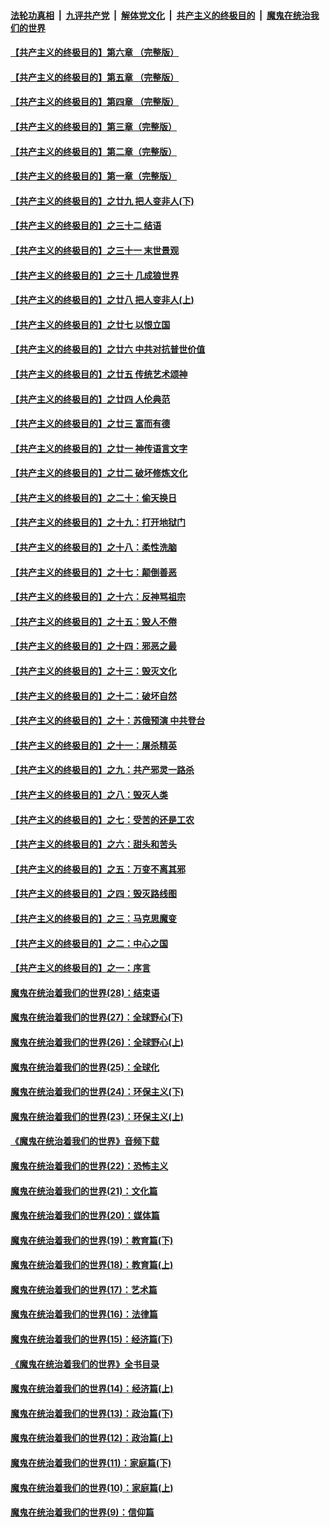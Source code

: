 

####  [法轮功真相](../../../../basic/blob/master/README.md?t=07081831) &nbsp;|&nbsp; [九评共产党](../../../../9ping.md/blob/master/README.md?t=07081831) &nbsp;|&nbsp; [解体党文化](../../../../jtdwh.md/blob/master/README.md?t=07081831)  &nbsp;|&nbsp; [共产主义的终极目的](../../../../gczydzjmd.md/blob/master/README.md?t=07081831) &nbsp;|&nbsp; [魔鬼在统治我们的世界](../../../../mgztzwmdsj.md/blob/master/README.md?t=07081831) 

#### [【共产主义的终极目的】第六章 （完整版）](../pages/nsc422/n11428913.md?t=07081831) 

#### [【共产主义的终极目的】第五章 （完整版）](../pages/nsc422/n11428912.md?t=07081831) 

#### [【共产主义的终极目的】第四章 （完整版）](../pages/nsc422/n11428907.md?t=07081831) 

#### [【共产主义的终极目的】第三章（完整版）](../pages/nsc422/n11428848.md?t=07081831) 

#### [【共产主义的终极目的】第二章（完整版）](../pages/nsc422/n11428831.md?t=07081831) 

#### [【共产主义的终极目的】第一章（完整版）](../pages/nsc422/n11417651.md?t=07081831) 

#### [【共产主义的终极目的】之廿九 把人变非人(下)](../pages/nsc422/n11344140.md?t=07081831) 

#### [【共产主义的终极目的】之三十二 结语](../pages/nsc422/n11360535.md?t=07081831) 

#### [【共产主义的终极目的】之三十一 末世景观](../pages/nsc422/n11351129.md?t=07081831) 

#### [【共产主义的终极目的】之三十 几成狼世界](../pages/nsc422/n11348280.md?t=07081831) 

#### [【共产主义的终极目的】之廿八 把人变非人(上)](../pages/nsc422/n11340492.md?t=07081831) 

#### [【共产主义的终极目的】之廿七 以恨立国](../pages/nsc422/n11336944.md?t=07081831) 

#### [【共产主义的终极目的】之廿六 中共对抗普世价值](../pages/nsc422/n11324785.md?t=07081831) 

#### [【共产主义的终极目的】之廿五 传统艺术颂神](../pages/nsc422/n11296396.md?t=07081831) 

#### [【共产主义的终极目的】之廿四 人伦典范](../pages/nsc422/n11296397.md?t=07081831) 

#### [【共产主义的终极目的】之廿三 富而有德](../pages/nsc422/n11283598.md?t=07081831) 

#### [【共产主义的终极目的】之廿一 神传语言文字](../pages/nsc422/n11263265.md?t=07081831) 

#### [【共产主义的终极目的】之廿二 破坏修炼文化](../pages/nsc422/n11245728.md?t=07081831) 

#### [【共产主义的终极目的】之二十：偷天换日](../pages/nsc422/n11238846.md?t=07081831) 

#### [【共产主义的终极目的】之十九：打开地狱门](../pages/nsc422/n11206376.md?t=07081831) 

#### [【共产主义的终极目的】之十八：柔性洗脑](../pages/nsc422/n11199994.md?t=07081831) 

#### [【共产主义的终极目的】之十七：颠倒善恶](../pages/nsc422/n11179782.md?t=07081831) 

#### [【共产主义的终极目的】之十六：反神骂祖宗](../pages/nsc422/n11166798.md?t=07081831) 

#### [【共产主义的终极目的】之十五：毁人不倦](../pages/nsc422/n11166792.md?t=07081831) 

#### [【共产主义的终极目的】之十四：邪恶之最](../pages/nsc422/n11150249.md?t=07081831) 

#### [【共产主义的终极目的】之十三：毁灭文化](../pages/nsc422/n11135227.md?t=07081831) 

#### [【共产主义的终极目的】之十二：破坏自然](../pages/nsc422/n11135214.md?t=07081831) 

#### [【共产主义的终极目的】之十：苏俄预演 中共登台](../pages/nsc422/n11118424.md?t=07081831) 

#### [【共产主义的终极目的】之十一：屠杀精英](../pages/nsc422/n11118442.md?t=07081831) 

#### [【共产主义的终极目的】之九：共产邪灵一路杀](../pages/nsc422/n11114139.md?t=07081831) 

#### [【共产主义的终极目的】之八：毁灭人类](../pages/nsc422/n11108503.md?t=07081831) 

#### [【共产主义的终极目的】之七：受苦的还是工农](../pages/nsc422/n11101809.md?t=07081831) 

#### [【共产主义的终极目的】之六：甜头和苦头](../pages/nsc422/n11096971.md?t=07081831) 

#### [【共产主义的终极目的】之五：万变不离其邪](../pages/nsc422/n11091285.md?t=07081831) 

#### [【共产主义的终极目的】之四：毁灭路线图](../pages/nsc422/n11086284.md?t=07081831) 

#### [【共产主义的终极目的】之三：马克思魔变](../pages/nsc422/n11061941.md?t=07081831) 

#### [【共产主义的终极目的】之二：中心之国](../pages/nsc422/n11047728.md?t=07081831) 

#### [【共产主义的终极目的】之一：序言](../pages/nsc422/n11086077.md?t=07081831) 

#### [魔鬼在统治着我们的世界(28)：结束语](../pages/nsc422/n10936246.md?t=07081831) 

#### [魔鬼在统治着我们的世界(27)：全球野心(下)](../pages/nsc422/n10928319.md?t=07081831) 

#### [魔鬼在统治着我们的世界(26)：全球野心(上)](../pages/nsc422/n10900318.md?t=07081831) 

#### [魔鬼在统治着我们的世界(25)：全球化](../pages/nsc422/n10788205.md?t=07081831) 

#### [魔鬼在统治着我们的世界(24)：环保主义(下)](../pages/nsc422/n10695307.md?t=07081831) 

#### [魔鬼在统治着我们的世界(23)：环保主义(上)](../pages/nsc422/n10688613.md?t=07081831) 

#### [《魔鬼在统治着我们的世界》音频下载](../pages/nsc422/n10635553.md?t=07081831) 

#### [魔鬼在统治着我们的世界(22)：恐怖主义](../pages/nsc422/n10614727.md?t=07081831) 

#### [魔鬼在统治着我们的世界(21)：文化篇](../pages/nsc422/n10597706.md?t=07081831) 

#### [魔鬼在统治着我们的世界(20)：媒体篇](../pages/nsc422/n10586579.md?t=07081831) 

#### [魔鬼在统治着我们的世界(19)：教育篇(下)](../pages/nsc422/n10564808.md?t=07081831) 

#### [魔鬼在统治着我们的世界(18)：教育篇(上)](../pages/nsc422/n10526970.md?t=07081831) 

#### [魔鬼在统治着我们的世界(17)：艺术篇](../pages/nsc422/n10499093.md?t=07081831) 

#### [魔鬼在统治着我们的世界(16)：法律篇](../pages/nsc422/n10485969.md?t=07081831) 

#### [魔鬼在统治着我们的世界(15)：经济篇(下)](../pages/nsc422/n10469975.md?t=07081831) 

#### [《魔鬼在统治着我们的世界》全书目录](../pages/nsc422/n10464261.md?t=07081831) 

#### [魔鬼在统治着我们的世界(14)：经济篇(上)](../pages/nsc422/n10457370.md?t=07081831) 

#### [魔鬼在统治着我们的世界(13)：政治篇(下)](../pages/nsc422/n10448270.md?t=07081831) 

#### [魔鬼在统治着我们的世界(12)：政治篇(上)](../pages/nsc422/n10444576.md?t=07081831) 

#### [魔鬼在统治着我们的世界(11)：家庭篇(下)](../pages/nsc422/n10440961.md?t=07081831) 

#### [魔鬼在统治着我们的世界(10)：家庭篇(上)](../pages/nsc422/n10435448.md?t=07081831) 

#### [魔鬼在统治着我们的世界(9)：信仰篇](../pages/nsc422/n10432159.md?t=07081831) 


